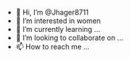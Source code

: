 - 👋 Hi, I’m @Jhager8711
- 👀 I’m interested in women 
- 🌱 I’m currently learning ...
- 💞️ I’m looking to collaborate on ...
- 📫 How to reach me ...

<!---
Jhager8711/Jhager8711 is a ✨ special ✨ repository because its `README.md` (this file) appears on your GitHub profile.
You can click the Preview link to take a look at your changes.
--->
